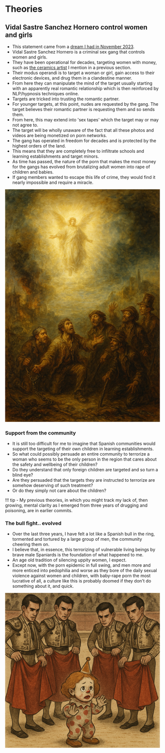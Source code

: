 # Theories

## Vidal Sastre Sanchez Hornero control women and girls

- This statement came from a [dream I had in November 2023](../timeline/2023/november.md#dreaming-of-jesus-christ).
- Vidal Sastre Sanchez Hornero is a criminal sex gang that controls women and girls.
- They have been operational for decades, targeting women with money, such as [the ceramics artist](../timeline/2023/july.md#plate-lady-early-in-the-month) I mention in a previous section.
- Their modus operandi is to target a woman or girl, gain access to their electronic devices, and drug them in a clandestine manner.
- From here they can manipulate the mind of the target usually starting with an apparently real romantic relationship which is then reinforced by NLP/hypnosis techniques online.
- Targets are tricked into trusting the romantic partner.
- For younger targets, at this point, nudes are requested by the gang. The target believes their romantic partner is requesting them and so sends them.
- From here, this may extend into 'sex tapes' which the target may or may not agree to.
- The target will be wholly unaware of the fact that all these photos and videos are being monetized on porn networks.
- The gang has operated in freedom for decades and is protected by the highest orders of the land.
- This means that they are completely free to infiltrate schools and learning establishments and target minors.
- As time has passed, the nature of the porn that makes the most money for the gangs has evolved from brutalizing adult women into rape of children and babies.
- If gang members wanted to escape this life of crime, they would find it nearly impossible and require a miracle.

![Evil gang redemption](../content/images/evil-gang-redemption.png)

### Support from the community

- It is still too difficult for me to imagine that Spanish communities would support the targeting of their own children in learning establishments.
- So what could possibly persuade an entire community to terrorize a woman who seems to be the only person in the region that cares about the safety and wellbeing of their children?
- Do they understand that only foreign children are targeted and so turn a blind eye?
- Are they persuaded that the targets they are instructed to terrorize are somehow deserving of such treatment?
- Or do they simply not care about the children?

!!! tip
    - My previous theories, in which you might track my lack of, then growing, mental clarity as I emerged from three years of drugging and poisoning, are in earlier commits.

### The bull fight.. evolved

- Over the last three years, I have felt a lot like a Spanish bull in the ring, tormented and tortured by a large group of men, the community cheering them on.
- I believe that, in essence, this terrorizing of vulnerable living beings by brave male Spaniards is the foundation of what happened to me.
- An age old tradition of silencing uppity women, I expect.
- Except now, with the porn epidemic in full swing, and men more and more enticed into pedophilia and worse as they bore of the daily sexual violence against women and children, with baby-rape porn the most lucrative of all, a culture like this is probably doomed if they don't do something about it, and quick.

![The bullfight evolved](../content/images/bull-fight.png)
